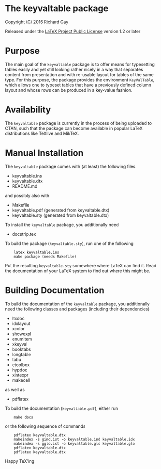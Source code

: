 The keyvaltable package
=======================

Copyright (C) 2016 Richard Gay

Released under the [LaTeX Project Public License](http://www.latex-project.org/lppl/) version 1.2 or later

# Purpose

The main goal of the `keyvaltable` package is to offer means for
typesetting tables easily and yet still looking rather nicely in a way
that separates content from presentation and with re-usable layout for
tables of the same type. For this purpose, the package provides the
environment `KeyValTable`, which allows one to typeset tables that have
a previously defined column layout and whose rows can be produced in a
key-value fashion.

# Availability

The `keyvaltable` package is currently in the process of being uploaded to CTAN,
such that the package can become available in popular LaTeX
distributions like TeXlive and MikTeX.

# Manual Installation

The `keyvaltable` package comes with (at least) the following files
* keyvaltable.ins
* keyvaltable.dtx
* README.md

and possibly also with
* Makefile
* keyvaltable.pdf (generated from keyvaltable.dtx)
* keyvaltable.sty (generated from keyvaltable.dtx)

To install the `keyvaltable` package, you additionally need
* docstrip.tex

To build the package (`keyvaltable.sty`), run one of the following
```
    latex keyvaltable.ins
    make package (needs Makefile)
```

Put the resulting `keyvaltable.sty` somewhere where LaTeX can find it.
Read the documentation of your LaTeX system to find out where this
might be.

# Building Documentation

To build the documentation of the `keyvaltable` package, you additionally
need the following classes and packages (including their dependencies)
* ltxdoc
* idxlayout
* xcolor
* showexpl
* enumitem
* xkeyval
* booktabs
* longtable
* tabu
* etoolbox
* hypdoc
* xintexpr
* makecell

as well as
* pdflatex

To build the documentation (`keyvaltable.pdf`), either run
```
    make docs
```
or the following sequence of commands
```
    pdflatex keyvaltable.dtx
    makeindex -s gind.ist -o keyvaltable.ind keyvaltable.idx
    makeindex -s gglo.ist -o keyvaltable.gls keyvaltable.glo
    pdflatex keyvaltable.dtx
    pdflatex keyvaltable.dtx
```

Happy TeX'ing

